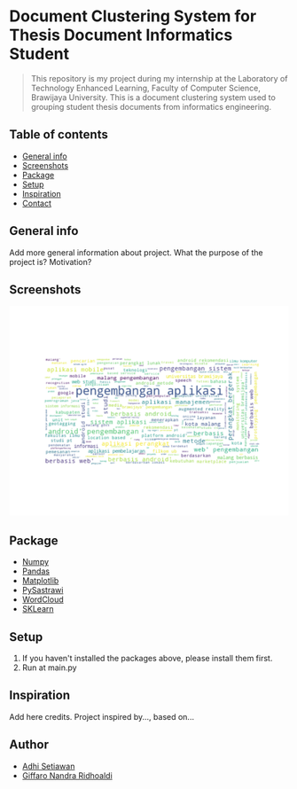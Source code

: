 # Document Clustering System for Thesis Document Informatics Student
> This repository is my project during my internship at the Laboratory of Technology Enhanced Learning, Faculty of Computer Science, Brawijaya University. This is a document clustering system used to grouping student thesis documents from informatics engineering.

## Table of contents
* [General info](#general-info)
* [Screenshots](#screenshots)
* [Package](#package)
* [Setup](#setup)
* [Inspiration](#inspiration)
* [Contact](#contact)

## General info
Add more general information about project. What the purpose of the project is? Motivation?

## Screenshots
![Example screenshot](./img/Cluster5.png)

## Package
* <a href="https://numpy.org/">Numpy</a>
* <a href="https://pandas.pydata.org/">Pandas</a>
* <a href="https://matplotlib.org/">Matplotlib</a>
* <a href="https://pypi.org/project/PySastrawi/">PySastrawi</a>
* <a href="https://pypi.org/project/wordcloud/">WordCloud</a>
* <a href="https://scikit-learn.org/">SKLearn</a>

## Setup
1. If you haven't installed the packages above, please install them first.
2. Run at main.py

## Inspiration
Add here credits. Project inspired by..., based on...

## Author
* [Adhi Setiawan](https://www.linkedin.com/in/adhiisetiawan) 
* [Giffaro Nandra Ridhoaldi](https://www.linkedin.com/in/giffaro-nandra-ridhoaldi-0469b71b5/)
